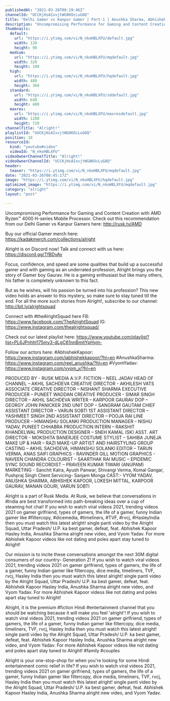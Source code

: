 ```yaml
---
publishedAt: "2021-03-26T08:19:46Z"
channelId: "UCCKjHsAIxvjtWG8KOcLuG8Q"
title: "Delhi Gamer vs Kanpur Gamer | Part-1 | Anushka Sharma, Abhishek Kapoor & Vyom Yadav | Alright!"
description: "Uncompromising Performance for Gaming and Content Creation with AMD Ryzen™️ 4000 H-series Mobile Processor. Check out this recommendation from our Delhi Gamer vs Kanpur Gamers here: http://rusk.tv/AMD\n\nBuy our official Gamer merch here: https://kadakmerch.com/collections/alright\n\nAlright is on Discord now! Talk and connect with us here: https://discord.gg/TfBDvAv\n\nFocus, confidence, and speed are some qualities that build up a successful gamer and with gaming as an underrated profession, Alright brings you the story of Gamer boy Gaurav. He is a gaming enthusiast but like many others, his father is completely unknown to this fact.\n\nBut as he wishes, will his passion be turned into his profession? This new video holds an answer to this mystery, so make sure to stay tuned till the end. For all the more such stories from Alright!, subscribe to our channel: http://bit.ly/alrightsquad\n\nConnect with #theAlrightSquad here\nFB: https://www.facebook.com/TheAlrightSquad\nIG: https://www.instagram.com/thealrightsquad/\n\nCheck out our latest playlist here: https://www.youtube.com/playlist?list=PL6JPnhhI175my3-dLgC61nnBmitYpHym-\n\nFollow our actors here:\n#AbhishekKapoor: https://www.instagram.com/iabhishekkapoor/?hl=en\n#AnushkaSharma: https://www.instagram.com/reel_anushka/?hl=en\n#VyomYadav: https://www.instagram.com/vyom_y/?hl=en\n\nPRODUCED BY - RUSK MEDIA\nA.V.P. FICTION – NEEL JADAV\nHEAD OF CHANNEL – AKHIL SACHDEVA\nCREATIVE DIRECTOR - AKHILESH VATS\nASSOCIATE CREATIVE DIRECTOR – NISHANT SHARMA\nEXECUTIVE PRODUCER – PUNEET WADDAN\nCREATIVE PRODUCER - SIMAR SINGH\nDIRECTOR – AKHIL SACHDEVA\nWRITER – KARPOOR GAURAV\nDOP –  GEORGY JOHN PANICKER\n2ND UNIT DOP – SANGRAM GAUTAM\nCHIEF ASSISTANT DIRECTOR – VARUN SOBTI\n1ST ASSISTANT DIRECTOR – YASHMEET SINGH\n2ND ASSISTANT DIRECTOR – POOJA RAI\nLINE PRODUCER – HIMANSHU SOLANKI\nPRODUCTION MANAGER – NISHU YADAV, PUNEET CHHABRA\nPRODUCTION INTERN – RAKSHIT KHANDELWAL\nPRODUCTION DESIGNER – SNEH KAMAL (SK)\nASST. ART DIRECTOR - MOKSHITA  BANERJEE\nCOSTUME STYLIST – SAHIBA JUNEJA\nMAKE UP & HAIR – RAZI MAKE-UP ARTIST AND HAIRSTYLING GROUP \nCASTING – AKHIL SACHDEVA, HIMANSHU SOLANKI\nEDITOR – TARUN VERMA, ANAS SAIFI\nGRAPHICS - RAVINDER GILL\nMOTION GRAPHICS - NAVEEN CHANDRA\nCOLOURIST – SAARTHAK RAI\nMUSIC – EPIDEMIC\nSYNC SOUND RECORDIST – PRAVEEN KUMAR TIWARI (ANUPAM)\nMARKETING -  Sanchit Kalra, Ayush Panwar, Shivangi Verma, Komal Gangar, Pushpraj Singh\nClient Servicing- Sanjam Monga\nCAST:- VYOM YADAV, ANUSHKA SHARMA, ABHISHEK KAPOOR, LOKESH MITTAL, KARPOOR GAURAV, MANAN GOURI, VARUN SOBTI \n\nAlright is a part of Rusk Media. At Rusk, we believe that conversations in #India are best transformed into path-breaking ideas over a cup of steaming hot chai! If you wish to watch viral videos 2021, trending videos 2021 on gamer girlfriend, types of gamers, the life of a gamer, funny Indian gamer like #filtercopy, #dicemedia, #timeliners, #TVF, #rvcj, #HasleyIndia then you must watch this latest alright! single panti video by the Alright Squad, Uttar Pradesh/ U.P. ka best gamer, defeat, feat. Abhishek Kapoor Hasley India, Anushka Sharma alright new video, and Vyom Yadav. For more Abhishek Kapoor videos like not dating and poles apart stay tuned to Alright!\n\nOur mission is to incite these conversations amongst the next 30M digital consumers of our country- Generation Z! If you wish to watch viral videos 2021, trending videos 2021 on gamer girlfriend, types of gamers, the life of a gamer, funny Indian gamer like filtercopy, dice media, timeliners, TVF, rvcj, Hasley India then you must watch this latest alright! single panti video by the Alright Squad, Uttar Pradesh/ U.P. ka best gamer, defeat, feat. Abhishek Kapoor Hasley India, Anushka Sharma alright new video, and Vyom Yadav. For more Abhishek Kapoor videos like not dating and poles apart stay tuned to Alright!\n\nAlright, it is the premium #fiction Hindi #entertainment channel that you should be watching because it will make you feel 'alright'! If you wish to watch viral videos 2021, trending videos 2021 on gamer girlfriend, types of gamers, the life of a gamer, funny Indian gamer like filtercopy, dice media, timeliners, TVF, rvcj, Hasley India then you must watch this latest alright! single panti video by the Alright Squad, Uttar Pradesh/ U.P. ka best gamer, defeat, feat. Abhishek Kapoor Hasley India, Anushka Sharma alright new video, and Vyom Yadav. For more Abhishek Kapoor videos like not dating and poles apart stay tuned to Alright! #family #couples\n\n\nAlright is your one-stop-shop for when you're looking for some Hindi entertainment comic relief in life? If you wish to watch viral videos 2021, trending videos 2021 on gamer girlfriend, types of gamers, the life of a gamer, funny Indian gamer like filtercopy, dice media, timeliners, TVF, rvcj, Hasley India then you must watch this latest alright! single panti video by the Alright Squad, Uttar Pradesh/ U.P. ka best gamer, defeat, feat. Abhishek Kapoor Hasley India, Anushka Sharma alright new video, and Vyom Yadav."
thumbnails:
  default:
    url: "https://i.ytimg.com/vi/N_nkoHBLXFU/default.jpg"
    width: 120
    height: 90
  medium:
    url: "https://i.ytimg.com/vi/N_nkoHBLXFU/mqdefault.jpg"
    width: 320
    height: 180
  high:
    url: "https://i.ytimg.com/vi/N_nkoHBLXFU/hqdefault.jpg"
    width: 480
    height: 360
  standard:
    url: "https://i.ytimg.com/vi/N_nkoHBLXFU/sddefault.jpg"
    width: 640
    height: 480
  maxres:
    url: "https://i.ytimg.com/vi/N_nkoHBLXFU/maxresdefault.jpg"
    width: 1280
    height: 720
channelTitle: "Alright!"
playlistId: "UUCKjHsAIxvjtWG8KOcLuG8Q"
position: 18
resourceId:
  kind: "youtube#video"
  videoId: "N_nkoHBLXFU"
videoOwnerChannelTitle: "Alright!"
videoOwnerChannelId: "UCCKjHsAIxvjtWG8KOcLuG8Q"
header:
  teaser: "https://i.ytimg.com/vi/N_nkoHBLXFU/mqdefault.jpg"
date: "2021-03-26T08:45:17Z"
image: "https://i.ytimg.com/vi/N_nkoHBLXFU/hqdefault.jpg"
optimized_image: "https://i.ytimg.com/vi/N_nkoHBLXFU/mqdefault.jpg"
category: "alright"
layout: "post"

---
```

Uncompromising Performance for Gaming and Content Creation with AMD Ryzen™️ 4000 H-series Mobile Processor. Check out this recommendation from our Delhi Gamer vs Kanpur Gamers here: http://rusk.tv/AMD

Buy our official Gamer merch here: https://kadakmerch.com/collections/alright

Alright is on Discord now! Talk and connect with us here: https://discord.gg/TfBDvAv

Focus, confidence, and speed are some qualities that build up a successful gamer and with gaming as an underrated profession, Alright brings you the story of Gamer boy Gaurav. He is a gaming enthusiast but like many others, his father is completely unknown to this fact.

But as he wishes, will his passion be turned into his profession? This new video holds an answer to this mystery, so make sure to stay tuned till the end. For all the more such stories from Alright!, subscribe to our channel: http://bit.ly/alrightsquad

Connect with #theAlrightSquad here
FB: https://www.facebook.com/TheAlrightSquad
IG: https://www.instagram.com/thealrightsquad/

Check out our latest playlist here: https://www.youtube.com/playlist?list=PL6JPnhhI175my3-dLgC61nnBmitYpHym-

Follow our actors here:
#AbhishekKapoor: https://www.instagram.com/iabhishekkapoor/?hl=en
#AnushkaSharma: https://www.instagram.com/reel_anushka/?hl=en
#VyomYadav: https://www.instagram.com/vyom_y/?hl=en

PRODUCED BY - RUSK MEDIA
A.V.P. FICTION – NEEL JADAV
HEAD OF CHANNEL – AKHIL SACHDEVA
CREATIVE DIRECTOR - AKHILESH VATS
ASSOCIATE CREATIVE DIRECTOR – NISHANT SHARMA
EXECUTIVE PRODUCER – PUNEET WADDAN
CREATIVE PRODUCER - SIMAR SINGH
DIRECTOR – AKHIL SACHDEVA
WRITER – KARPOOR GAURAV
DOP –  GEORGY JOHN PANICKER
2ND UNIT DOP – SANGRAM GAUTAM
CHIEF ASSISTANT DIRECTOR – VARUN SOBTI
1ST ASSISTANT DIRECTOR – YASHMEET SINGH
2ND ASSISTANT DIRECTOR – POOJA RAI
LINE PRODUCER – HIMANSHU SOLANKI
PRODUCTION MANAGER – NISHU YADAV, PUNEET CHHABRA
PRODUCTION INTERN – RAKSHIT KHANDELWAL
PRODUCTION DESIGNER – SNEH KAMAL (SK)
ASST. ART DIRECTOR - MOKSHITA  BANERJEE
COSTUME STYLIST – SAHIBA JUNEJA
MAKE UP & HAIR – RAZI MAKE-UP ARTIST AND HAIRSTYLING GROUP 
CASTING – AKHIL SACHDEVA, HIMANSHU SOLANKI
EDITOR – TARUN VERMA, ANAS SAIFI
GRAPHICS - RAVINDER GILL
MOTION GRAPHICS - NAVEEN CHANDRA
COLOURIST – SAARTHAK RAI
MUSIC – EPIDEMIC
SYNC SOUND RECORDIST – PRAVEEN KUMAR TIWARI (ANUPAM)
MARKETING -  Sanchit Kalra, Ayush Panwar, Shivangi Verma, Komal Gangar, Pushpraj Singh
Client Servicing- Sanjam Monga
CAST:- VYOM YADAV, ANUSHKA SHARMA, ABHISHEK KAPOOR, LOKESH MITTAL, KARPOOR GAURAV, MANAN GOURI, VARUN SOBTI 

Alright is a part of Rusk Media. At Rusk, we believe that conversations in #India are best transformed into path-breaking ideas over a cup of steaming hot chai! If you wish to watch viral videos 2021, trending videos 2021 on gamer girlfriend, types of gamers, the life of a gamer, funny Indian gamer like #filtercopy, #dicemedia, #timeliners, #TVF, #rvcj, #HasleyIndia then you must watch this latest alright! single panti video by the Alright Squad, Uttar Pradesh/ U.P. ka best gamer, defeat, feat. Abhishek Kapoor Hasley India, Anushka Sharma alright new video, and Vyom Yadav. For more Abhishek Kapoor videos like not dating and poles apart stay tuned to Alright!

Our mission is to incite these conversations amongst the next 30M digital consumers of our country- Generation Z! If you wish to watch viral videos 2021, trending videos 2021 on gamer girlfriend, types of gamers, the life of a gamer, funny Indian gamer like filtercopy, dice media, timeliners, TVF, rvcj, Hasley India then you must watch this latest alright! single panti video by the Alright Squad, Uttar Pradesh/ U.P. ka best gamer, defeat, feat. Abhishek Kapoor Hasley India, Anushka Sharma alright new video, and Vyom Yadav. For more Abhishek Kapoor videos like not dating and poles apart stay tuned to Alright!

Alright, it is the premium #fiction Hindi #entertainment channel that you should be watching because it will make you feel 'alright'! If you wish to watch viral videos 2021, trending videos 2021 on gamer girlfriend, types of gamers, the life of a gamer, funny Indian gamer like filtercopy, dice media, timeliners, TVF, rvcj, Hasley India then you must watch this latest alright! single panti video by the Alright Squad, Uttar Pradesh/ U.P. ka best gamer, defeat, feat. Abhishek Kapoor Hasley India, Anushka Sharma alright new video, and Vyom Yadav. For more Abhishek Kapoor videos like not dating and poles apart stay tuned to Alright! #family #couples


Alright is your one-stop-shop for when you're looking for some Hindi entertainment comic relief in life? If you wish to watch viral videos 2021, trending videos 2021 on gamer girlfriend, types of gamers, the life of a gamer, funny Indian gamer like filtercopy, dice media, timeliners, TVF, rvcj, Hasley India then you must watch this latest alright! single panti video by the Alright Squad, Uttar Pradesh/ U.P. ka best gamer, defeat, feat. Abhishek Kapoor Hasley India, Anushka Sharma alright new video, and Vyom Yadav.